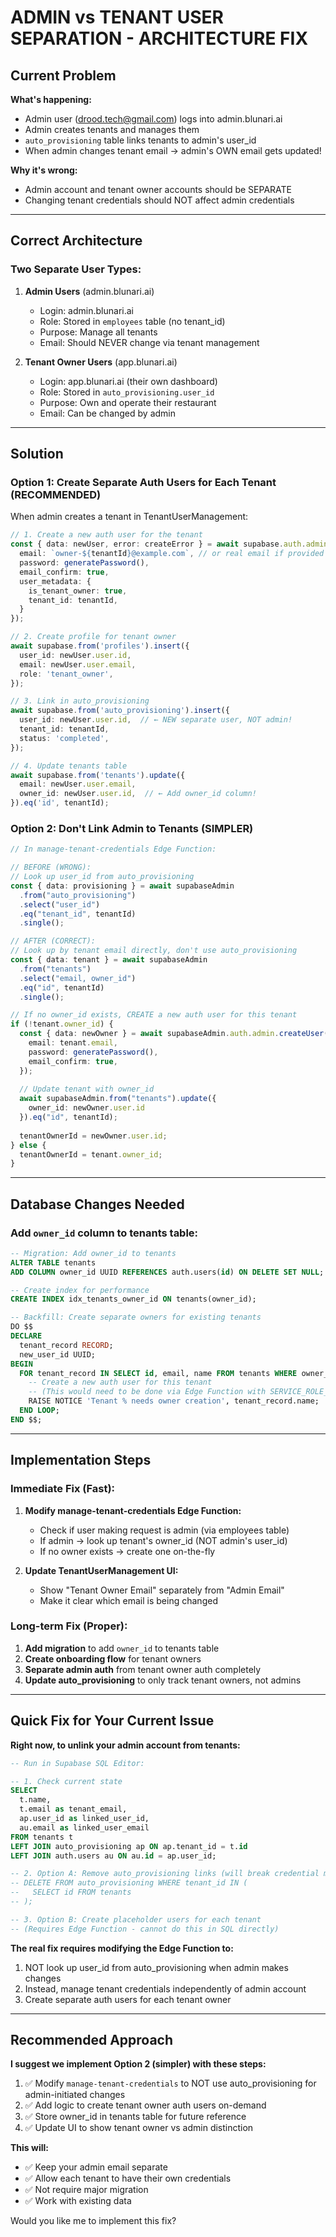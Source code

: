 # ADMIN vs TENANT USER SEPARATION - ARCHITECTURE FIX

## Current Problem

**What's happening:**
- Admin user (drood.tech@gmail.com) logs into admin.blunari.ai
- Admin creates tenants and manages them
- `auto_provisioning` table links tenants to admin's user_id
- When admin changes tenant email → admin's OWN email gets updated!

**Why it's wrong:**
- Admin account and tenant owner accounts should be SEPARATE
- Changing tenant credentials should NOT affect admin credentials

---

## Correct Architecture

### Two Separate User Types:

1. **Admin Users** (admin.blunari.ai)
   - Login: admin.blunari.ai
   - Role: Stored in `employees` table (no tenant_id)
   - Purpose: Manage all tenants
   - Email: Should NEVER change via tenant management

2. **Tenant Owner Users** (app.blunari.ai)
   - Login: app.blunari.ai (their own dashboard)
   - Role: Stored in `auto_provisioning.user_id`
   - Purpose: Own and operate their restaurant
   - Email: Can be changed by admin

---

## Solution

### Option 1: Create Separate Auth Users for Each Tenant (RECOMMENDED)

When admin creates a tenant in TenantUserManagement:

```typescript
// 1. Create a new auth user for the tenant
const { data: newUser, error: createError } = await supabase.auth.admin.createUser({
  email: `owner-${tenantId}@example.com`, // or real email if provided
  password: generatePassword(),
  email_confirm: true,
  user_metadata: {
    is_tenant_owner: true,
    tenant_id: tenantId,
  }
});

// 2. Create profile for tenant owner
await supabase.from('profiles').insert({
  user_id: newUser.user.id,
  email: newUser.user.email,
  role: 'tenant_owner',
});

// 3. Link in auto_provisioning
await supabase.from('auto_provisioning').insert({
  user_id: newUser.user.id,  // ← NEW separate user, NOT admin!
  tenant_id: tenantId,
  status: 'completed',
});

// 4. Update tenants table
await supabase.from('tenants').update({
  email: newUser.user.email,
  owner_id: newUser.user.id,  // ← Add owner_id column!
}).eq('id', tenantId);
```

### Option 2: Don't Link Admin to Tenants (SIMPLER)

```typescript
// In manage-tenant-credentials Edge Function:

// BEFORE (WRONG):
// Look up user_id from auto_provisioning
const { data: provisioning } = await supabaseAdmin
  .from("auto_provisioning")
  .select("user_id")
  .eq("tenant_id", tenantId)
  .single();

// AFTER (CORRECT):
// Look up by tenant email directly, don't use auto_provisioning
const { data: tenant } = await supabaseAdmin
  .from("tenants")
  .select("email, owner_id")
  .eq("id", tenantId)
  .single();

// If no owner_id exists, CREATE a new auth user for this tenant
if (!tenant.owner_id) {
  const { data: newOwner } = await supabaseAdmin.auth.admin.createUser({
    email: tenant.email,
    password: generatePassword(),
    email_confirm: true,
  });
  
  // Update tenant with owner_id
  await supabaseAdmin.from("tenants").update({
    owner_id: newOwner.user.id
  }).eq("id", tenantId);
  
  tenantOwnerId = newOwner.user.id;
} else {
  tenantOwnerId = tenant.owner_id;
}
```

---

## Database Changes Needed

### Add `owner_id` column to tenants table:

```sql
-- Migration: Add owner_id to tenants
ALTER TABLE tenants
ADD COLUMN owner_id UUID REFERENCES auth.users(id) ON DELETE SET NULL;

-- Create index for performance
CREATE INDEX idx_tenants_owner_id ON tenants(owner_id);

-- Backfill: Create separate owners for existing tenants
DO $$
DECLARE
  tenant_record RECORD;
  new_user_id UUID;
BEGIN
  FOR tenant_record IN SELECT id, email, name FROM tenants WHERE owner_id IS NULL LOOP
    -- Create a new auth user for this tenant
    -- (This would need to be done via Edge Function with SERVICE_ROLE_KEY)
    RAISE NOTICE 'Tenant % needs owner creation', tenant_record.name;
  END LOOP;
END $$;
```

---

## Implementation Steps

### Immediate Fix (Fast):

1. **Modify manage-tenant-credentials Edge Function:**
   - Check if user making request is admin (via employees table)
   - If admin → look up tenant's owner_id (NOT admin's user_id)
   - If no owner exists → create one on-the-fly

2. **Update TenantUserManagement UI:**
   - Show "Tenant Owner Email" separately from "Admin Email"
   - Make it clear which email is being changed

### Long-term Fix (Proper):

1. **Add migration** to add `owner_id` to tenants table
2. **Create onboarding flow** for tenant owners
3. **Separate admin auth** from tenant owner auth completely
4. **Update auto_provisioning** to only track tenant owners, not admins

---

## Quick Fix for Your Current Issue

**Right now, to unlink your admin account from tenants:**

```sql
-- Run in Supabase SQL Editor:

-- 1. Check current state
SELECT 
  t.name,
  t.email as tenant_email,
  ap.user_id as linked_user_id,
  au.email as linked_user_email
FROM tenants t
LEFT JOIN auto_provisioning ap ON ap.tenant_id = t.id
LEFT JOIN auth.users au ON au.id = ap.user_id;

-- 2. Option A: Remove auto_provisioning links (will break credential management)
-- DELETE FROM auto_provisioning WHERE tenant_id IN (
--   SELECT id FROM tenants
-- );

-- 3. Option B: Create placeholder users for each tenant
-- (Requires Edge Function - cannot do this in SQL directly)
```

**The real fix requires modifying the Edge Function to:**
1. NOT look up user_id from auto_provisioning when admin makes changes
2. Instead, manage tenant credentials independently of admin account
3. Create separate auth users for each tenant owner

---

## Recommended Approach

**I suggest we implement Option 2 (simpler) with these steps:**

1. ✅ Modify `manage-tenant-credentials` to NOT use auto_provisioning for admin-initiated changes
2. ✅ Add logic to create tenant owner auth users on-demand
3. ✅ Store owner_id in tenants table for future reference
4. ✅ Update UI to show tenant owner vs admin distinction

**This will:**
- ✅ Keep your admin email separate
- ✅ Allow each tenant to have their own credentials
- ✅ Not require major migration
- ✅ Work with existing data

Would you like me to implement this fix?
